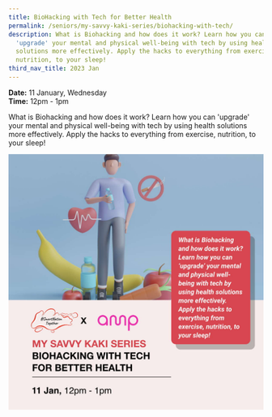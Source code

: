 ```yaml
---
title: BioHacking with Tech for Better Health
permalink: /seniors/my-savvy-kaki-series/biohacking-with-tech/
description: What is Biohacking and how does it work? Learn how you can
  'upgrade' your mental and physical well-being with tech by using health
  solutions more effectively. Apply the hacks to everything from exercise,
  nutrition, to your sleep!
third_nav_title: 2023 Jan
---
```

**Date:** 11 January, Wednesday
<br> **Time:** 12pm - 1pm

What is Biohacking and how does it work? Learn how you can 'upgrade' your mental and physical well-being with tech by using health solutions more effectively. Apply the hacks to everything from exercise, nutrition, to your sleep! 

![free webinar on biohacking with tech for better health](/images/jan%202023/seniors_11%20jan2023.jpeg)